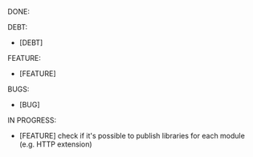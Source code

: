 DONE:<s>
</s>

DEBT:
- [DEBT] 

FEATURE:
- [FEATURE]

BUGS:
- [BUG]

IN PROGRESS:
- [FEATURE] check if it's possible to publish libraries for each module (e.g. HTTP extension)
